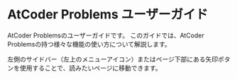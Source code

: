 # AtCoder Problems ユーザーガイド

AtCoder Problemsのユーザーガイドです。
このガイドでは、AtCoder Problemsの持つ様々な機能の使い方について解説します。

左側のサイドバー（左上のメニューアイコン）またはページ下部にある矢印ボタンを使用することで、読みたいページに移動できます。